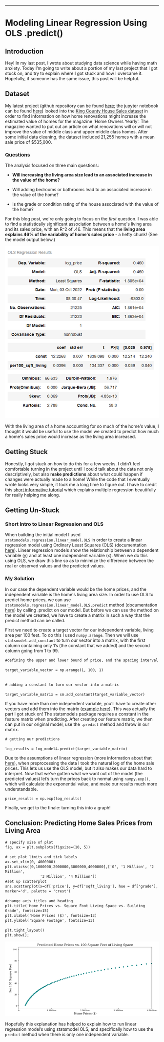 -----------------------------------------------------------------------------

# Modeling Linear Regression Using OLS .predict()

## Introduction

Hey! In my last post, I wrote about studying data science while having math anxiety. Today I’m going to write about a portion of my last project that I got stuck on, and try to explain where I got stuck and how I overcame it. Hopefully, if someone has the same issue, this post will be helpful.

## Dataset   

My latest project (github repository can be found [here](https://github.com/sanderlin2013/King-County-House-Sales); the jupyter notebook can be found [here](https://github.com/sanderlin2013/King-County-House-Sales/blob/main/Kings%20County%20House%20Sales%20Analysis%20.ipynb)) looked into the [King County House Sales dataset](https://www.kaggle.com/datasets/harlfoxem/housesalesprediction) in order to find information on how home renovations might increase the estimated value of homes for the magazine 'Home Owners Yearly'. The magazine wanted to put out an article on what renovations will or will not improve the value of middle class and upper middle class homes. After some initial data cleaning, the dataset included 21,255 homes with a mean sale price of $535,000.

### Questions
The analysis focused on three main questions:

-   **Will increasing the living area size lead to an associated increase in the value of the home?**
    
-   Will adding bedrooms or bathrooms lead to an associated increase in the value of the home?
    
-   Is the grade or condition rating of the house associated with the value of the home?
    

For this blog post, we're only going to focus on the *first* question. I was able to find a statistically significant association between a home's living area and its sales price, with an R^2 of .46. This means that the **living area explains 46% of the variability of home's sales price** - a hefty chunk! (See the model output below.)

![picture of sqft model](../images/base_model_log100.png)

With the living area of a home accounting for so much of the home's value, I thought it would be useful to use the model we created to predict how much a home's sales price would increase as the living area increased.

## Getting Stuck

Honestly, I got stuck on how to do this for a few weeks. I didn’t feel comfortable turning in the project until I could talk about the data not only descriptively, but also **make predictions** about what could happen if changes were actually made to a home!  While the code that I eventually wrote looks very simple, it took me a long time to figure out. I have to credit this [short informative tutorial](https://github.com/fbenamy/tutoring/blob/main/Create%20Simulated%20Data%20for%20Multiple%20Regression.ipynb) which explains multiple regression beautifully for really helping me along.

## Getting Un-Stuck

### Short Intro to Linear Regression and OLS

When building the initial model I used `statsmodels.regression.linear_model.OLS` in order to create a linear regression model using Ordinary Least Squares (OLS) (documentation [here](https://www.statsmodels.org/dev/generated/statsmodels.regression.linear_model.OLS.html)). Linear regression models show the relationship between a dependent variable (y) and at least one independent variable (x). When we do this using OLS, we draw this line so as to minimize the difference between the real or observed values and the predicted values.

### My Solution

In our case the dependent variable would be the home prices, and the independent variable is the home's living area size. In order to use OLS to predict home prices, we can use `statsmodels.regression.linear_model.OLS.predict` method (documentation [here](https://www.statsmodels.org/dev/generated/statsmodels.regression.linear_model.OLS.predict.html#statsmodels.regression.linear_model.OLS.predict)) by calling .predict on our model. But before we can use the method on the model we created, we have to create a matrix in such a way that the predict method can be called.

First we need to create a target vector for our independent variable, living area per 100 feet. To do this I used `numpy.arange`. Then we will use `statsmodel.add_constant` to turn our vector into a matrix, with the first column containing only 1’s (the constant that we added) and the second column going from 1 to 99.
```
#defining the upper and lower bound of price, and the spacing interval

target_variable_vector = np.arange(1, 100, 1)


# adding a constant to turn our vector into a matrix

target_variable_matrix = sm.add_constant(target_variable_vector)
```

If you have more than one independent variable, you’ll have to create other vectors and add them into the matrix ([example here](https://github.com/fbenamy/tutoring/blob/main/Create%20Simulated%20Data%20for%20Multiple%20Regression.ipynb)). This was actually the part I got stuck on! The statsmodels package requires a constant in the feature matrix when predicting. 
After creating our feature matrix, we then can put in our original model, use the `.predict` method and throw in our matrix.

```
# getting our predictions

log_results = log_model4.predict(target_variable_matrix)
```

Due to the assumptions of linear regression (more information about that [here](https://www.statology.org/linear-regression-assumptions/)), when preprocessing the data I took the natural log of the home sale prices. This lets us use the OLS model, but it also makes our data hard to interpret. Now that we’ve gotten what we want out of the model (the predicted values) let’s turn the prices back to normal using `numpy.exp()`, which will calculate the exponential value, and make our results much more understandable.
```
price_results = np.exp(log_results)
```

Finally, we get to the finale: turning this into a graph!

## Conclusion: Predicting Home Sales Prices from Living Area


```
# specify size of plot
fig, ax = plt.subplots(figsize=(10, 5))

# set plot limits and tick labels
ax.set_xlim(0, 4000000)
plt.xticks([0,1000000,2000000,3000000,4000000],['0', '1 Million', '2 Million',
               	'3 Million', '4 Million'])
#set up scatterplot
sns.scatterplot(x=df['price'], y=df['sqft_living'], hue = df['grade'], marker='d', palette = 'crest')

#change axis titles and heading
plt.title('Home Prices vs. Square Foot Living Space vs. Building Grade', fontsize=15)
plt.xlabel('Home Prices ($)', fontsize=13)
plt.ylabel('Square Footage', fontsize=13)

plt.tight_layout()
plt.show();
```

![final graph of predictions](../images/graph_homeprice_100sqft_living.png)



Hopefully this explanation has helped to explain how to run linear regression model’s using statsmodel OLS, and specifically how to use the `predict` method when there is only one independent variable.


